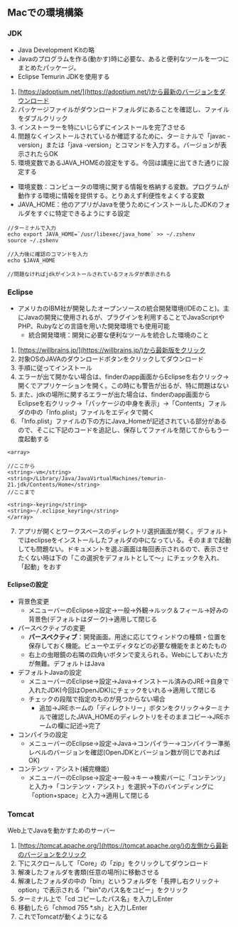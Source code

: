 ## Macでの環境構築

### JDK
- Java Development Kitの略
- Javaのプログラムを作る(動かす)時に必要な、あると便利なツールを一つにまとめたパッケージ。
- Eclipse Temurin JDKを使用する
1. [https://adoptium.net/](https://adoptium.net/)から最新のバージョンをダウンロード
2. パッケージファイルがダウンロードフォルダにあることを確認し、ファイルをダブルクリック
3. インストーラーを特にいじらずにインストールを完了させる
4. 問題なくインストールされているか確認するために、ターミナルで「javac -version」または「java -version」とコマンドを入力する。バージョンが表示されたらOK
5. 環境変数であるJAVA_HOMEの設定をする。今回は講座に出てきた通りに設定する
  - 環境変数：コンピュータの環境に関する情報を格納する変数。プログラムが動作する環境に情報を提供する。とりあえず利便性をよくする変数
  - JAVA_HOME：他のアプリがJavaを使うためにインストールしたJDKのフォルダをすぐに特定できるようにする設定
```
//ターミナルで入力
echo export JAVA_HOME=`/usr/libexec/java_home` >> ~/.zshenv
source ~/.zshenv

//入力後に確認のコマンドを入力
echo $JAVA_HOME

//問題なければjdkがインストールされているフォルダが表示される
```

### Eclipse
- アメリカのIBM社が開発したオープンソースの統合開発環境(IDEのこと)。主にJavaの開発に使用されるが、プラグインを利用することでJavaScriptやPHP、Rubyなどの言語を用いた開発環境でも使用可能
  - 統合開発環境：開発に必要な便利なツールを統合した環境のこと
1. [https://willbrains.jp/](https://willbrains.jp/)から最新版をクリック
2. 対象OSのJAVAのダウンロードボタンをクリックしてダウンロード
3. 手順に従ってインストール
4. エラーが出て開かない場合は、finderのapp画面からEclipseを右クリック→開くでアプリケーションを開く。この時にも警告が出るが、特に問題はない
5. また、jdkの場所に関するエラーが出た場合は、finderのapp画面からEclipseを右クリック→「パッケージの中身を表示」→「Contents」フォルダの中の「Info.plist」ファイルをエディタで開く
6. 「Info.plist」ファイルの下の方にJava_Homeが記述されている部分があるので、そこに下記のコードを追記し、保存してファイルを閉じてからもう一度起動する
```
<array>

//ここから
<string>-vm</string>
<string>/Library/Java/JavaVirtualMachines/temurin-21.jdk/Contents/Home</string>
//ここまで

<string>-keyring</string>
<string>~/.eclipse_keyring</string>
</array>
```
7. アプリが開くとワークスペースのディレクトリ選択画面が開く。デフォルトではeclipseをインストールしたフォルダの中になっている。そのままで起動しても問題ない。ドキュメントを選ぶ画面は毎回表示されるので、表示させたくない時は下の「この選択をデフォルトとして〜」にチェックを入れ、「起動」をおす

#### Eclipseの設定
- 背景色変更
  - メニューバーのEclipse→設定→一般→外観→ルック＆フィール→好みの背景色(デフォルトはダーク)→適用して閉じる
- パースペクティブの変更
  - **パースペクティブ**：開発画面。用途に応じてウィンドウの種類・位置を保存しておく機能。ビューやエディタなどの必要な機能をまとめたもの
  - 右上の虫眼鏡の右隣の四角いボタンで変えられる。Webにしておいた方が無難。デフォルトはJava
- デフォルトJavaの設定
  - メニューバーのEclipse→設定→Java→インストール済みのJRE→自身で入れたJDK(今回はOpenJDK)にチェックをいれる→適用して閉じる
  - チェックの段階で指定のものが見つからない場合
    - 追加→JREホームの「ディレクトリー」ボタンをクリック→ターミナルで確認したJAVA_HOMEのディレクトリをそのままコピー→JREホームの欄に記述→完了
- コンパイラの設定
  - メニューバーのEclipse→設定→Java→コンパイラー→コンパイラー準拠レベルのバージョンを確認(OpenJDKとバージョン数が同じであればOK)
- コンテンツ・アシスト(補完機能)
  - メニューバーのEclipse→設定→一般→キー→検索バーに「コンテンツ」と入力→「コンテンツ・アシスト」を選択→下のバインディングに「option+space」と入力→適用して閉じる

### Tomcat
Web上でJavaを動かすためのサーバー
1. [https://tomcat.apache.org/](https://tomcat.apache.org/)の左側から最新のバージョンをクリック
2. 下にスクロールして「Core」の「zip」をクリックしてダウンロード
3. 解凍したフォルダを書類(任意の場所)に移動させる
4. 解凍したフォルダの中の「bin」というフォルダを「長押し右クリック＋option」で表示される「"bin"のパス名をコピー」をクリック
5. ターミナル上で「cd コピーしたパス名」を入力しEnter
6. 移動したら「chmod 755 *.sh」と入力しEnter
7. これでTomcatが動くようになる